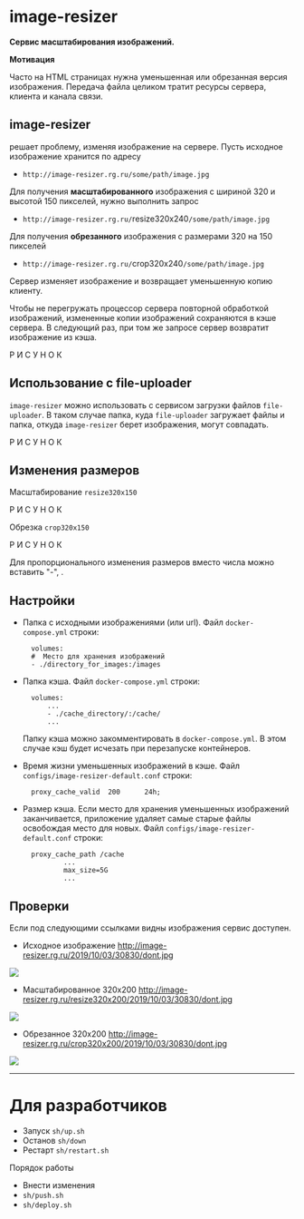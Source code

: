 # image-resizer

**Сервис масштабирования изображений.**


**Мотивация**

Часто на HTML страницах нужна уменьшенная или обрезанная версия изображения. Передача файла целиком тратит ресурсы сервера, клиента и канала связи. 

##  image-resizer

решает проблему, изменяя изображение на сервере. Пусть исходное изображение хранится по адресу

- `http://image-resizer.rg.ru/some/path/image.jpg`

    
Для получения **масштабированного** изображения с шириной 320 и высотой 150 пикселей, нужно выполнить запрос

- `http://image-resizer.rg.ru/`resize320x240`/some/path/image.jpg`

Для получения **обрезанного** изображения с размерами 320 на 150 пикселей

- `http://image-resizer.rg.ru/`crop320x240`/some/path/image.jpg`


Сервер изменяет изображение и возвращает уменьшенную копию клиенту.

Чтобы не перегружать процессор сервера повторной обработкой изображений, измененные копии изображений сохраняются в кэше сервера. В следующий раз, при том же запросе сервер возвратит изображение из кэша. 

Р И С У Н О К



## Использование с file-uploader

`image-resizer` можно использовать с сервисом загрузки файлов `file-uploader`. В таком случае папка, куда `file-uploader` загружает файлы и папка, откуда `image-resizer` берет изображения, могут совпадать.


Р И С У Н О К


## Изменения размеров

Масштабирование  `resize320x150`

Р И С У Н О К

Обрезка `crop320x150`

Р И С У Н О К

Для пропорционального изменения размеров вместо числа можно вставить "-", .


## Настройки

- Папка с исходными изображениями (или url).  Файл `docker-compose.yml` строки: 

        volumes:
        #  Место для хранения изображений
        - ./directory_for_images:/images

- Папка кэша.  Файл `docker-compose.yml` строки: 

        volumes:
            ...
            - ./cache_directory/:/cache/
            ...

    Папку кэша можно закомментировать в `docker-compose.yml`. В этом случае кэш будет исчезать при перезапуске контейнеров.

- Время жизни уменьшенных изображений в кэше. Файл `configs/image-resizer-default.conf` строки: 

        proxy_cache_valid  200      24h;


- Размер кэша. Если место для хранения уменьшенных изображений заканчивается, приложение удаляет самые старые файлы освобождая место для новых. Файл `configs/image-resizer-default.conf` строки: 

        proxy_cache_path /cache 
                ...
                max_size=5G 
                ...



## Проверки

Если под следующими ссылками видны изображения сервис доступен.

- Исходное изображение <http://image-resizer.rg.ru/2019/10/03/30830/dont.jpg>

<img src="http://image-resizer.rg.ru/2019/10/03/30830/dont.jpg">

- Масштабированное 320x200  <http://image-resizer.rg.ru/resize320x200/2019/10/03/30830/dont.jpg>

<img src="http://image-resizer.rg.ru/resize320x200/2019/10/03/30830/dont.jpg" >

- Обрезанное 320x200 <http://image-resizer.rg.ru/crop320x200/2019/10/03/30830/dont.jpg>

<img src="http://image-resizer.rg.ru/crop320x200/2019/10/03/30830/dont.jpg" >

<!-- ## Нагрузочное тестирование -->

------------------------------- 

#  Для разработчиков

- Запуск `sh/up.sh`
- Останов `sh/down`
- Рестарт `sh/restart.sh`  

Порядок работы

- Внести изменения
- `sh/push.sh`
- `sh/deploy.sh`



